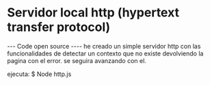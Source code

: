 # Servidor local http (hypertext transfer protocol)
--- Code open source ----
he creado un simple servidor http
con las funcionalidades de detectar un
contexto que no existe devolviendo la pagina con el error.
se seguira avanzando con el.

ejecuta:
$ Node http.js
